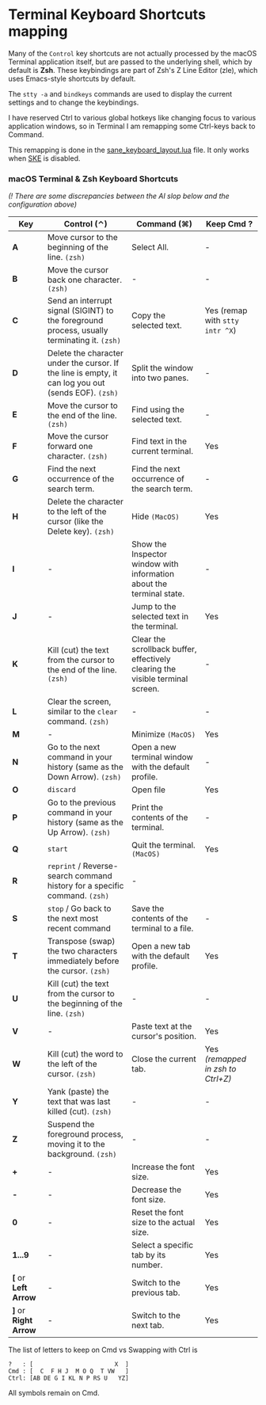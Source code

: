 # Terminal Keyboard Shortcuts mapping

Many of the `Control` key shortcuts are not actually processed by the macOS Terminal application itself, but are passed to the underlying shell, which by default is **Zsh**. These keybindings are part of Zsh's Z Line Editor (zle), which uses Emacs-style shortcuts by default.

The `stty -a` and `bindkeys` commands are used to display the current settings and to change the keybindings.

I have reserved Ctrl to various global hotkeys like changing focus to various application windows, so in Terminal I am remapping some Ctrl-keys back to Command.

This remapping is done in the [sane_keyboard_layout.lua](../sane_keyboard_layout.lua) file. It only works when [SKE](./secure-keyboard-entry.md) is disabled.

### **macOS Terminal & Zsh Keyboard Shortcuts**

*(! There are some discrepancies between the AI slop below and the configuration above)*

| Key | Control (⌃) | Command (⌘) | Keep Cmd ? |
| --- | --- | --- | --- |
| **A** | Move cursor to the beginning of the line. `(zsh)` | Select All. | -
| **B** | Move the cursor back one character. `(zsh)` | - | -
| **C** | Send an interrupt signal (SIGINT) to the foreground process, usually terminating it. `(zsh)` | Copy the selected text. | Yes (remap with `stty intr ^X`)
| **D** | Delete the character under the cursor. If the line is empty, it can log you out (sends EOF). `(zsh)` | Split the window into two panes. | -
| **E** | Move the cursor to the end of the line. `(zsh)` | Find using the selected text. | -
| **F** | Move the cursor forward one character. `(zsh)` | Find text in the current terminal. | Yes
| **G** | Find the next occurrence of the search term. | Find the next occurrence of the search term. | -
| **H** | Delete the character to the left of the cursor (like the Delete key). `(zsh)` |  Hide `(MacOS)` | Yes
| **I** | - | Show the Inspector window with information about the terminal state. | -
| **J** | - | Jump to the selected text in the terminal. | Yes
| **K** | Kill (cut) the text from the cursor to the end of the line. `(zsh)` | Clear the scrollback buffer, effectively clearing the visible terminal screen. | -
| **L** | Clear the screen, similar to the `clear` command. `(zsh)` | - | -
| **M** | - | Minimize `(MacOS)` | Yes
| **N** | Go to the next command in your history (same as the Down Arrow). `(zsh)` | Open a new terminal window with the default profile. | -
| **O** | `discard` | Open file | Yes
| **P** | Go to the previous command in your history (same as the Up Arrow). `(zsh)` | Print the contents of the terminal. | -
| **Q** | `start` | Quit the terminal. `(MacOS)` | Yes
| **R** | `reprint` / Reverse-search command history for a specific command. `(zsh)` | -
| **S** | `stop` / Go back to the next most recent command | Save the contents of the terminal to a file. | -
| **T** | Transpose (swap) the two characters immediately before the cursor. `(zsh)` | Open a new tab with the default profile. | Yes
| **U** | Kill (cut) the text from the cursor to the beginning of the line. `(zsh)` | - | -
| **V** | - | Paste text at the cursor's position. | Yes
| **W** | Kill (cut) the word to the left of the cursor. `(zsh)` | Close the current tab. | Yes *(remapped in zsh to Ctrl+Z)*
| **Y** | Yank (paste) the text that was last killed (cut). `(zsh)` | - | -
| **Z** | Suspend the foreground process, moving it to the background. `(zsh)` | - | -
| **+** | - | Increase the font size. | Yes
| **-** | - | Decrease the font size. | Yes
| **0** | - | Reset the font size to the actual size. | Yes
| **1...9** | - | Select a specific tab by its number. | Yes
| **[** or **Left Arrow** | - | Switch to the previous tab. | Yes
| **]** or **Right Arrow** | - | Switch to the next tab. | Yes

The list of letters to keep on Cmd vs Swapping with Ctrl is 

```
?   : [                       X  ]
Cmd : [  C  F H J  M O Q  T VW   ]
Ctrl: [AB DE G I KL N P RS U   YZ]
```

All symbols remain on Cmd.